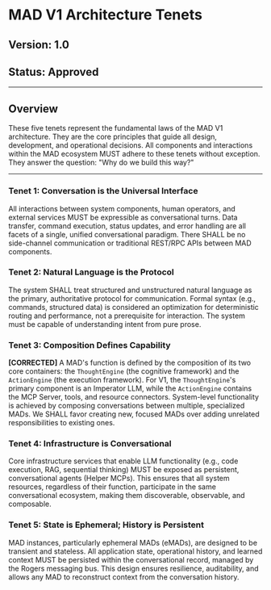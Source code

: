 # MAD V1 Architecture Tenets

## Version: 1.0
## Status: Approved

---

## Overview

These five tenets represent the fundamental laws of the MAD V1 architecture. They are the core principles that guide all design, development, and operational decisions. All components and interactions within the MAD ecosystem MUST adhere to these tenets without exception. They answer the question: "Why do we build this way?"

---

### Tenet 1: Conversation is the Universal Interface

All interactions between system components, human operators, and external services MUST be expressible as conversational turns. Data transfer, command execution, status updates, and error handling are all facets of a single, unified conversational paradigm. There SHALL be no side-channel communication or traditional REST/RPC APIs between MAD components.

### Tenet 2: Natural Language is the Protocol

The system SHALL treat structured and unstructured natural language as the primary, authoritative protocol for communication. Formal syntax (e.g., commands, structured data) is considered an optimization for deterministic routing and performance, not a prerequisite for interaction. The system must be capable of understanding intent from pure prose.

### Tenet 3: Composition Defines Capability

**[CORRECTED]** A MAD's function is defined by the composition of its two core containers: the `ThoughtEngine` (the cognitive framework) and the `ActionEngine` (the execution framework). For V1, the `ThoughtEngine`'s primary component is an Imperator LLM, while the `ActionEngine` contains the MCP Server, tools, and resource connectors. System-level functionality is achieved by composing conversations between multiple, specialized MADs. We SHALL favor creating new, focused MADs over adding unrelated responsibilities to existing ones.

### Tenet 4: Infrastructure is Conversational

Core infrastructure services that enable LLM functionality (e.g., code execution, RAG, sequential thinking) MUST be exposed as persistent, conversational agents (Helper MCPs). This ensures that all system resources, regardless of their function, participate in the same conversational ecosystem, making them discoverable, observable, and composable.

### Tenet 5: State is Ephemeral; History is Persistent

MAD instances, particularly ephemeral MADs (eMADs), are designed to be transient and stateless. All application state, operational history, and learned context MUST be persisted within the conversational record, managed by the Rogers messaging bus. This design ensures resilience, auditability, and allows any MAD to reconstruct context from the conversation history.
```
